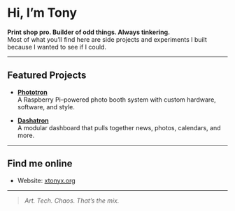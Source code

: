 # Hi, I’m Tony

**Print shop pro. Builder of odd things. Always tinkering.**  
Most of what you’ll find here are side projects and experiments I built because I wanted to see if I could.

---

## Featured Projects

- [**Phototron**](https://github.com/omgsideburns/phototron)  
  A Raspberry Pi–powered photo booth system with custom hardware, software, and style.

- [**Dashatron**](https://github.com/omgsideburns/dashatron)  
  A modular dashboard that pulls together news, photos, calendars, and more.

---

## Find me online

- Website: [xtonyx.org](https://xtonyx.org)

---

>_Art. Tech. Chaos. That’s the mix._
